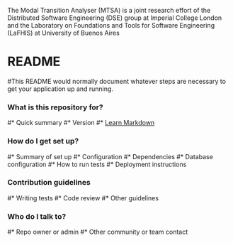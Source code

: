 The Modal Transition Analyser (MTSA) is a joint research effort of the Distributed Software Engineering (DSE) group at Imperial College London and the Laboratory on Foundations and Tools for Software Engineering (LaFHIS) at University of Buenos Aires


# README #

#This README would normally document whatever steps are necessary to get your application up and running.

### What is this repository for? ###

#* Quick summary
#* Version
#* [Learn Markdown](https://bitbucket.org/tutorials/markdowndemo)

### How do I get set up? ###

#* Summary of set up
#* Configuration
#* Dependencies
#* Database configuration
#* How to run tests
#* Deployment instructions

### Contribution guidelines ###

#* Writing tests
#* Code review
#* Other guidelines

### Who do I talk to? ###

#* Repo owner or admin
#* Other community or team contact